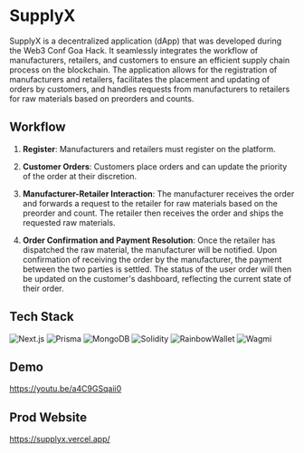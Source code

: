 # SupplyX

SupplyX is a decentralized application (dApp) that was developed during the Web3 Conf Goa Hack. It seamlessly integrates the workflow of manufacturers, retailers, and customers to ensure an efficient supply chain process on the blockchain. The application allows for the registration of manufacturers and retailers, facilitates the placement and updating of orders by customers, and handles requests from manufacturers to retailers for raw materials based on preorders and counts.

## Workflow

1. **Register**: Manufacturers and retailers must register on the platform.

2. **Customer Orders**: Customers place orders and can update the priority of the order at their discretion.

3. **Manufacturer-Retailer Interaction**: The manufacturer receives the order and forwards a request to the retailer for raw materials based on the preorder and count. The retailer then receives the order and ships the requested raw materials.

4. **Order Confirmation and Payment Resolution**: Once the retailer has dispatched the raw material, the manufacturer will be notified. Upon confirmation of receiving the order by the manufacturer, the payment between the two parties is settled. The status of the user order will then be updated on the customer's dashboard, reflecting the current state of their order.

## Tech Stack

![Next.js](https://img.shields.io/badge/-Next.js-black?style=for-the-badge&logo=next.js)
![Prisma](https://img.shields.io/badge/-Prisma-1A202C?style=for-the-badge&logo=prisma)
![MongoDB](https://img.shields.io/badge/-MongoDB-green?style=for-the-badge&logo=mongodb)
![Solidity](https://img.shields.io/badge/-Solidity-363636?style=for-the-badge&logo=solidity)
![RainbowWallet](https://img.shields.io/badge/-RainbowWallet-2D3142?style=for-the-badge)
![Wagmi](https://img.shields.io/badge/-Wagmi-663399?style=for-the-badge)

## Demo

https://youtu.be/a4C9GSqaii0

## Prod Website

https://supplyx.vercel.app/

